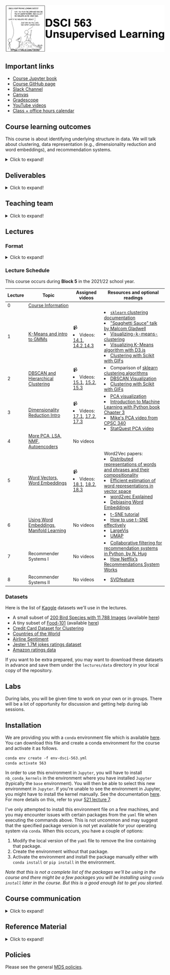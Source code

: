 
![](lectures/img/563_banner.png)

## Important links 

- [Course Jupyter book](https://ubc-mds.github.io/DSCI_563_unsup-learn)
- [Course GitHub page](https://github.ubc.ca/MDS-2023-24/DSCI_563_unsup-learn_students)
- [Slack Channel](https://ubc-mds.slack.com/messages/563_unsup-learn)
- [Canvas](https://canvas.ubc.ca/courses/130310)
- [Gradescope](https://www.gradescope.ca/courses/12077)
- [YouTube videos](https://www.youtube.com/playlist?list=PLHofvQE1VlGtZoAULxcHb7lOsMved0CuM)
- [Class + office hours calendar](https://ubc-mds.github.io/calendar/)
## Course learning outcomes    
This course is about identifying underlying structure in data. We will talk about clustering, data representation (e.g., dimensionality reduction and word embeddings), and recommendation systems. 

<details>
  <summary>Click to expand!</summary>  
    
By the end of the course, students are expected to be able to
    
- Explain the unsupervised paradigm. 
- Explain the intuition behind clustering and use appropriate clustering algorithms for applications such as image clustering and document clustering. 
- Interpret the results obtained after applying clustering. 
- Explain the intuition behind dimensionality reduction. 
- Broadly explain and use linear dimensionality reduction techniques such as PCA, LSA, and NMF. 
- Explain the intuition of word2vec model to create word embeddings. 
- Train your own word embeddings and use pre-trained word embeddings.
- Explain the recommender systems problem. 
- Broadly explain and use two common approaches to recommender systems: collaborative filtering and content-based filtering. 
- Explain consequences of using recommender systems.  
</details>


## Deliverables

<details>
  <summary>Click to expand!</summary>
    
The following deliverables will determine your course grade:

| Assessment           | Weight  | Where to submit|
| :---:                | :---:   |:---:  | 
| Lab Assignment 1     | 12%     | [Gradescope](https://www.gradescope.ca/courses/12077) |
| Lab Assignment 2     | 12%     | [Gradescope](https://www.gradescope.ca/courses/12077) 
| Lab Assignment 3     | 12%     | [Gradescope](https://www.gradescope.ca/courses/12077) |
| Lab Assignment 4     | 12%     | [Gradescope](https://www.gradescope.ca/courses/12077) |
| Class participation  |  2%     | [iClicker Cloud]() |
| Quiz 1               | 25%     | [Canvas](https://canvas.ubc.ca/courses/106525)     |
| Quiz 2               | 25%     | [Canvas](https://canvas.ubc.ca/courses/106525)     |

See [Calendar](https://ubc-mds.github.io/calendar/) for the due dates. 
</details>

## Teaching team
<details>
  <summary>Click to expand!</summary>
    
| Role | Name  | 
| :------: | :---: |
| Lecture instructor | Varada Kolhatkar |
| Lab instructor | Varada Kolhatkar |
| Teaching assistant | Ngoc Bui|
| Teaching assistant | Mohit Pandey |
| Teaching assistant | Negar Sadrzadeh |
| Teaching assistant | Jordan Yu |
    
</details>  

## Lectures 

### Format
<details>
  <summary>Click to expand!</summary>

This class will follow a semi-flipped classroom format. For four out of the eight lectures, you will be required to watch a few pre-recorded videos (~30 to ~50 min long) before the lecture. All videos are available on YouTube and are linked in the Lecture Schedule below. During lectures, I'll summarize the content from videos but I'll assume that you understand the basic concepts from the videos and we will focus on more advanced material, iClicker exercises, discussions, demos, and class activities. It's optional but highly recommended to download the appropriate datasets provided below and put them under your local `lectures/data` directory, and run the lecture Jupyter notebooks on your own and experiment with the code. 
</details>

### Lecture Schedule

This course occurs during **Block 5** in the 2021/22 school year. 

| Lecture  | Topic  | Assigned videos  | Resources and optional readings |
|-------|------------|-----------|-----------|
| 0     | [Course Information](lectures/00_course-information.ipynb) | | |
| 1     | [K-Means and intro to GMMs](lectures/01_lecture-k-means.ipynb)  | 📹  <li> Videos: [14.1](https://youtu.be/caAuUAXwpb8), [14.2](https://youtu.be/s6AvSZ1_l7I),[14.3](https://youtu.be/M5ilrhcL0oY)| <li>[`sklearn` clustering documentation](https://scikit-learn.org/stable/modules/clustering.html)</li><li>["Spaghetti Sauce" talk by Malcom Gladwell](https://www.ted.com/talks/malcolm_gladwell_on_spaghetti_sauce?language=en)</li><li>[Visualizing-k-means-clustering](https://www.naftaliharris.com/blog/visualizing-k-means-clustering/)</li><li>[Visualizing K-Means algorithm with D3.js](http://tech.nitoyon.com/en/blog/2013/11/07/k-means/)</li><li>[Clustering with Scikit with GIFs](https://dashee87.github.io/data%20science/general/Clustering-with-Scikit-with-GIFs/)</li>|
| 2    | [DBSCAN and Hierarchical Clustering](lectures/02_DBSCAN-hierarchical.ipynb)  | 📹  <li> Videos: [15.1](https://youtu.be/1ZwITQyWpkY), [15.2](https://youtu.be/T4NLsrUaRtg), [15.3](https://youtu.be/NM8lFKFZ2IU) | <li>Comparison of [sklearn clustering algorithms](https://scikit-learn.org/stable/modules/clustering.html#overview-of-clustering-methods)</li><li>[DBSCAN Visualization](https://www.naftaliharris.com/blog/visualizing-dbscan-clustering/)</li><li>[Clustering with Scikit with GIFs](https://dashee87.github.io/data%20science/general/Clustering-with-Scikit-with-GIFs/)</li> | 
| 3    | [Dimensionality Reduction Intro](lectures/03_PCA-intro.ipynb) | 📹  <li> Videos: [17.1](https://youtu.be/r-DwXpg1YDI), [17.2](https://youtu.be/33TRSSuzALw), [17.3](https://youtu.be/g5w3o1TE6hU)</li> | <li>[PCA visualization](https://setosa.io/ev/principal-component-analysis/)</li><li>[Introduction to Machine Learning with Python book Chapter 3](https://learning.oreilly.com/library/view/introduction-to-machine/9781449369880/ch03.html)</li><li>[Mike's PCA video from CPSC 340](https://www.youtube.com/watch?v=7cBkOC_UD4o&list=PLWmXHcz_53Q02ZLeAxigki1JZFfCO6M-b&index=25&t=0s)</li><li>[StatQuest PCA video](https://www.youtube.com/watch?v=FgakZw6K1QQ&feature=youtu.be)</li> |
| 4    | [More PCA, LSA, NMF, Autoencoders](lectures/04_LSA-NMF-AE.ipynb) | No videos | 
|   5   | [Word Vectors, Word Embeddings](lectures/05_word-embeddings.ipynb) | 📹  <li> Videos: [18.1](https://youtu.be/7nGGogNUrtg), [18.2](https://youtu.be/aj8OWol-H2I), [18.3](https://youtu.be/rWoA-IKGDa8)</li> | Word2Vec papers: <li>[Distributed representations of words and phrases and their compositionality](https://papers.nips.cc/paper/5021-distributed-representations-of-words-and-phrases-and-their-compositionality.pdf)</li> <li>[Efficient estimation of word representations in vector space](https://arxiv.org/pdf/1301.3781.pdf)</li> <li>[word2vec Explained](https://arxiv.org/pdf/1402.3722.pdf)</li><li>[Debiasing Word Embeddings](http://papers.nips.cc/paper/6228-man-is-to-computer-programmer-as-woman-is-to-homemaker-debiasing-word-embeddings.pdf)</li>|
|   6   | [Using Word Embeddings, Manifold Learning](lectures/06_more-word2vec-tsne.ipynb) | No videos | <li>[t-SNE tutorial](https://github.com/oreillymedia/t-SNE-tutorial)</li><li>[How to use t-SNE effectively](https://distill.pub/2016/misread-tsne/)</li><li>[LargeVis](https://github.com/elbamos/largeVis)</li><li>[UMAP](https://github.com/lmcinnes/umap)</li> |
| 7    | Recommender Systems I | No videos | <li>[Collaborative filtering for recommendation systems in Python, by N. Hug](https://www.youtube.com/watch?v=z0dx-YckFko)</li><li>[How Netflix’s Recommendations System Works](https://help.netflix.com/en/node/100639)</li>|
| 8    | Recommender Systems II | No videos | <li>[SVDfeature](https://www.jmlr.org/papers/v13/chen12a.html)</li>|



### Datasets
Here is the list of [Kaggle](https://www.kaggle.com/) datasets we'll use in the lectures. 
- A small subset of [200 Bird Species with 11,788 Images](https://www.kaggle.com/datasets/veeralakrishna/200-bird-species-with-11788-images) (available [here](https://github.ubc.ca/mds-2021-22/datasets/blob/master/data/birds.zip))
- A tiny subset of [Food-101](https://www.kaggle.com/datasets/kmader/food41?select=food_c101_n10099_r32x32x1.h5)
(available [here](https://github.ubc.ca/mds-2021-22/datasets/blob/master/data/food.zip))
- [Credit Card Dataset for Clustering](https://www.kaggle.com/arjunbhasin2013/ccdata)
- [Countries of the World](https://www.kaggle.com/fernandol/countries-of-the-world)
- [Airline Sentiment](https://www.kaggle.com/jaskarancr/airline-sentiment-dataset)
- [Jester 1.7M jokes ratings dataset](https://www.kaggle.com/vikashrajluhaniwal/jester-17m-jokes-ratings-dataset)
- [Amazon ratings data](http://snap.stanford.edu/data/amazon/productGraph/categoryFiles/ratings_Patio_Lawn_and_Garden.csv)

If you want to be extra prepared, you may want to download these datasets in advance and save them under the `lectures/data` directory in your local copy of the repository. 

## Labs 
During labs, you will be given time to work on your own or in groups. There will be a lot of opportunity for discussion and getting help during lab sessions. 

## Installation
 
We are providing you with a `conda` environment file which is available [here](env-dsci-563.yml). You can download this file and create a conda environment for the course and activate it as follows. 

```
conda env create -f env-dsci-563.yml
conda activate 563
```

In order to use this environment in `Jupyter`, you will have to install `nb_conda_kernels` in the environment where you have installed `Jupyter` (typically the `base` environment). You will then be able to select this new environment in `Jupyter`. If you're unable to see the environment in Jupyter, you might have to install the kernel manually. See the documentation [here](https://ipython.readthedocs.io/en/stable/install/kernel_install.html). For more details on this, refer to your [521 lecture 7](https://pages.github.ubc.ca/MDS-2023-24/DSCI_521_platforms-dsci_students/lectures/7-virtual-environments.html#).

I've only attempted to install this environment file on a few machines, and you may encounter issues with certain packages from the `yaml` file when executing the commands above. This is not uncommon and may suggest that the specified package version is not yet available for your operating system via `conda`. When this occurs, you have a couple of options:

1. Modify the local version of the `yaml` file to remove the line containing that package.
2. Create the environment without that package. 
3. Activate the environment and install the package manually either with `conda install` or `pip install` in the environment.   

_Note that this is not a complete list of the packages we'll be using in the course and there might be a few packages you will be installing using `conda install` later in the course. But this is a good enough list to get you started._ 


## Course communication
<details>
  <summary>Click to expand!</summary>

We all are here to help you learn and succeed in the course and the program. Here is how we'll be communicating with each other during the course. 

### Clarifications on the lecture notes or lab questions

If there is any clarification on the lecture material or lab questions, I'll post a message on our course channel and tag you. **It is your responsibility to read the messages whenever you are tagged.** (I know that there are too many things for you to keep track of. You do not have to read all the messages but please make sure to carefully read the messages whenever you are tagged.) 

### Questions on lecture material or labs

If you have questions about the lecture material or lab questions please post them on the course Slack channel rather than direct messaging me or the TAs. Here are the advantages of doing so: 
- You'll get a quicker response. 
- Your classmates will benefit from the discussion. 

When you ask your question on the course channel, please avoid tagging the instructor unless it's specific for the instructor (e.g., if you notice some mistake in the lecture notes). If you tag a specific person, other teaching team members or your colleagues are discouraged to respond. This will decrease the response rate on the channel. 

Please use some consistent convention when you ask questions on Slack to facilitate easy search for others or future you. For example, if you want to ask a question on Exercise 3.2 from Lab 1, start your post with the label `lab1-ex2.3`. Or if you have a question on lecture 2 material, start your post with the label `lecture2`. Once the question is answered/solved, you can add "(solved)" tag before the label (e.g., (solved) `lab1-ex2.3`). Do not delete your post even if you figure out the answer on your own. The question and the discussion can still be beneficial to others.  

### Questions related to grading

For each deliverable, after I return grades, I'll let you know who has graded what in our course Slack by opening an issue in the course GitHub repository. If you have questions related to grading
- First, make sure your concerns are reasonable (read the ["Reasonable grading concerns" policy](https://ubc-mds.github.io/policies/)). 
- If you believe that your request is reasonable, open a regrade request on Gradescope. 
- If you are unable to resolve the issue with the TA, send a Slack message to the instructor, including the appropriate TA in the conversation. 

### Questions related to your personal situation or talking about sensitive information
 
I am open for a conversation with you. If you want to talk about anything sensitive, please direct message me on Slack (and tag me) rather than posting it on the course channel. It might take a while for me to get back to you, but I'll try my best to respond as soon as possible. 

</details>


## Reference Material
<details>
    <summary>Click to expand!</summary>   

### Books
* [A Course in Machine Learning (CIML)](http://ciml.info/) by Hal Daumé III (also relevant for DSCI 572, 573, 575, 563)
* Introduction to Machine Learning with Python: A Guide for Data Scientists by Andreas C. Mueller and Sarah Guido.
* [The Elements of Statistical Learning (ESL)](https://web.stanford.edu/~hastie/Papers/ESLII.pdf)
* [ML:APP](http://www.cs.ubc.ca/~murphyk/MLbook/index.html), 
* [LFD](http://amlbook.com/), 
* [AI:AMA](http://aima.cs.berkeley.edu/)
* [An Introduction to Statistical Learning](http://www-bcf.usc.edu/~gareth/ISL/ISLR%20Sixth%20Printing.pdf)

### Linear algebra review

- There are a bunch of suggestions [here](https://ubc-mds.github.io/resources_pages/learning_resources/). We particularly recommend [essence of linear algebra](https://www.youtube.com/watch?v=kjBOesZCoqc&list=PLZHQObOWTQDPD3MizzM2xVFitgF8hE_ab) (YouTube series) and
[Immersive linear algebra](http://immersivemath.com/ila/index.html) (interactive e-book).
- [Introduction to Linear Algebra for Applied Machine Learning with Python](https://pabloinsente.github.io/intro-linear-algebra)

### Online courses

* [Mike's CPSC 340](https://ubc-cs.github.io/cpsc340/)
* [Machine Learning](https://www.coursera.org/learn/machine-learning) (Andrew Ng's famous Coursera course)
* [Foundations of Machine Learning](https://bloomberg.github.io/foml/#home) online course from Bloomberg.
* [Machine Learning Exercises In Python, Part 1](http://www.johnwittenauer.net/machine-learning-exercises-in-python-part-1/) (translation of Andrew Ng's course to Python, also relevant for DSCI 561, 572, 563)

</details> 
  
## Policies

Please see the general [MDS policies](https://ubc-mds.github.io/policies/).
